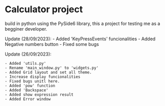 # Calculator project

build in python using the PySide6 library,
this a project for testing me as a begginer developer.


Update (28/09/2023):
    - Added 'KeyPressEvents' funcionalities
    - Added Negative numbers button
    - Fixed some bugs

Update (26/09/2023):

    - Added 'utils.py'
    - Rename 'main_window.py' to 'widgets.py'
    - Added Grid layout and set all theme.
    - Increase display funcionalities
    - Fixed bugs unitl here.
    - Added 'pow' function
    - Added 'Backspace'
    - Added show expression result
    - Added Error window

